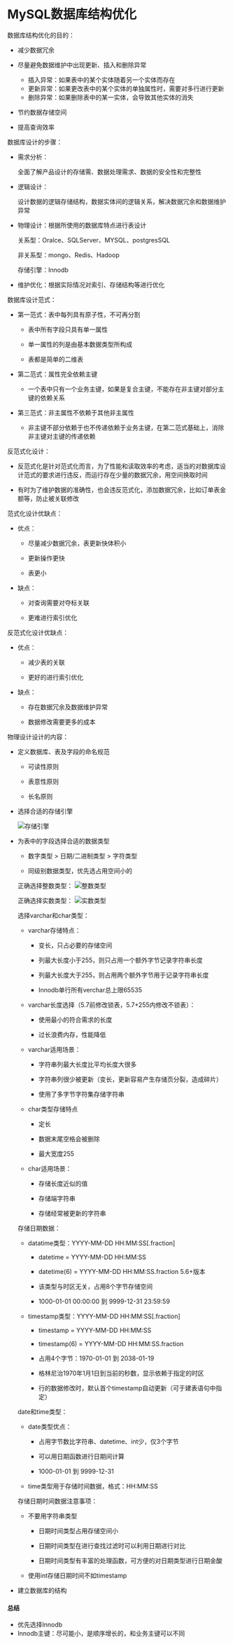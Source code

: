 # MySQL数据库结构优化

数据库结构优化的目的：

* 减少数据冗余

* 尽量避免数据维护中出现更新、插入和删除异常
    * 插入异常：如果表中的某个实体随着另一个实体而存在
    * 更新异常：如果更改表中的某个实体的单独属性时，需要对多行进行更新
    * 删除异常：如果删除表中的某一实体，会导致其他实体的消失

* 节约数据存储空间

* 提高查询效率

数据库设计的步骤：

* 需求分析：

    全面了解产品设计的存储需、数据处理需求、数据的安全性和完整性

* 逻辑设计：

    设计数据的逻辑存储结构，数据实体间的逻辑关系，解决数据冗余和数据维护异常

* 物理设计：根据所使用的数据库特点进行表设计

    关系型：Oralce、SQLServer、MYSQL、postgresSQL
    
    非关系型：mongo、Redis、Hadoop
    
    存储引擎：Innodb

* 维护优化：根据实际情况对索引、存储结构等进行优化

数据库设计范式：

* 第一范式：表中每列具有原子性，不可再分割

    * 表中所有字段只具有单一属性
    
    * 单一属性的列是由基本数据类型所构成
    
    * 表都是简单的二维表

* 第二范式：属性完全依赖主键

    * 一个表中只有一个业务主键，如果是复合主键，不能存在非主键对部分主键的依赖关系

* 第三范式：非主属性不依赖于其他非主属性

    * 非主键不部分依赖于也不传递依赖于业务主键，在第二范式基础上，消除非主键对主键的传递依赖

反范式化设计：

* 反范式化是针对范式化而言，为了性能和读取效率的考虑，适当的对数据库设计范式的要求进行违反，而运行存在少量的数据冗余，用空间换取时间

* 有时为了维护数据的准确性，也会违反范式化，添加数据冗余，比如订单表金额等，防止被关联修改

范式化设计优缺点：

* 优点：
    
    * 尽量减少数据冗余，表更新快体积小
    
    * 更新操作更快 

    * 表更小

* 缺点：

    * 对查询需要对夺标关联
    
    * 更难进行索引优化

反范式化设计优缺点：

* 优点：

    * 减少表的关联
    
    * 更好的进行索引优化

* 缺点：

    * 存在数据冗余及数据维护异常
    
    * 数据修改需要更多的成本

物理设计设计的内容：

* 定义数据库、表及字段的命名规范

    * 可读性原则
    
    * 表意性原则
    
    * 长名原则

* 选择合适的存储引擎

    ![存储引擎](./img/04.1.png?raw=true "存储引擎")

* 为表中的字段选择合适的数据类型

    * 数字类型 > 日期/二进制类型 > 字符类型
    
    * 同级别数据类型，优先选占用空间小的
    
    正确选择整数类型：
    ![整数类型](./img/04.2.png?raw=true "整数类型")
    
    正确选择实数类型：
    ![实数类型](./img/04.3.png?raw=true "实数类型")
    
    选择varchar和char类型：
    
    * varchar存储特点：
        
        * 变长，只占必要的存储空间
        
        * 列最大长度小于255，则只占用一个额外字节记录字符串长度
        
        * 列最大长度大于255，则占用两个额外字节用于记录字符串长度
        
        * Innodb单行所有verchar总上限65535
        
    * varchar长度选择（5.7前修改锁表，5.7+255内修改不锁表）：
        
        * 使用最小的符合需求的长度
        
        * 过长浪费内存，性能降低
        
    * varchar适用场景：
    
        * 字符串列最大长度比平均长度大很多
        
        * 字符串列很少被更新（变长，更新容易产生存储页分裂，造成碎片）
        
        * 使用了多字节字符集存储字符串
    
    * char类型存储特点
    
        * 定长
        
        * 数据末尾空格会被删除
        
        * 最大宽度255
        
    * char适用场景：
    
        * 存储长度近似的值
        
        * 存储端字符串
        
        * 存储经常被更新的字符串
    
    存储日期数据：
    
    * datatime类型：YYYY-MM-DD HH:MM:SS[.fraction]
    
        * datetime = YYYY-MM-DD HH:MM:SS
    
        * datetime(6) = YYYY-MM-DD HH:MM:SS.fraction 5.6+版本
        
        * 该类型与时区无关，占用8个字节存储空间
        
        * 1000-01-01 00:00:00 到 9999-12-31 23:59:59
    
    * timestamp类型：YYYY-MM-DD HH:MM:SS[.fraction]
    
        * timestamp = YYYY-MM-DD HH:MM:SS
    
        * timestamp(6) = YYYY-MM-DD HH:MM:SS.fraction
    
        * 占用4个字节：1970-01-01 到 2038-01-19
        
        * 格林尼治1970年1月1日到当前的秒数，显示依赖于指定的时区
        
        * 行的数据修改时，默认首个timestamp自动更新（可于建表语句中指定）
        
    date和time类型：
    
    * date类型优点：
    
        * 占用字节数比字符串、datetime、int少，仅3个字节
        
        * 可以用日期函数进行日期间计算
        
        * 1000-01-01 到 9999-12-31
    
    * time类型用于存储时间数据，格式：HH:MM:SS
    
    存储日期时间数据注意事项：
    
    * 不要用字符串类型
    
        * 日期时间类型占用存储空间小
        
        * 日期时间类型在进行查找过滤时可以利用日期进行对比
        
        * 日期时间类型有丰富的处理函数，可方便的对日期类型进行日期金酸
    
    * 使用int存储日期时间不如timestamp

* 建立数据库的结构

#### 总结
* 优先选择Innodb
* Innodb主键：尽可能小，是顺序增长的，和业务主键可以不同
